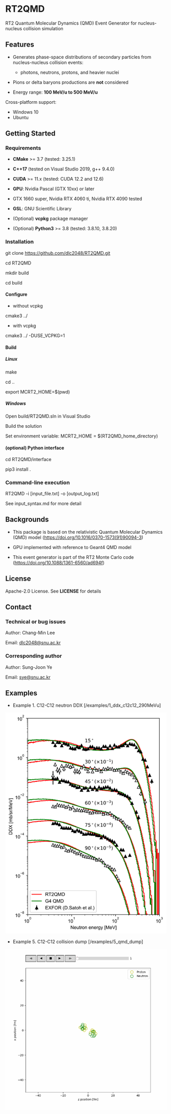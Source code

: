 # RT2QMD
RT2 Quantum Molecular Dynamics (QMD) Event Generator for nucleus-nucleus collision simulation

## Features
- Generates phase-space distributions of secondary particles from nucleus-nucleus collision events:
  - photons, neutrons, protons, and heavier nuclei

- Pions or delta baryons productions are **not** considered

- Energy range: **100 MeV/u to 500 MeV/u**

Cross-platform support:
 - Windows 10 
 - Ubuntu

## Getting Started

### Requirements
- **CMake** >= 3.7 (tested: 3.25.1)

- **C++17** (tested on Visual Studio 2019, g++ 9.4.0)

- **CUDA** >= 11.x (tested: CUDA 12.2 and 12.6)

- **GPU**: Nvidia Pascal (GTX 10xx) or later 

 - GTX 1660 super, Nvidia RTX 4060 ti, Nvidia RTX 4090 tested

- **GSL**: GNU Scientific Library

- (Optional) **vcpkg** package manager

- (Optional) **Python3** >= 3.8 (tested: 3.8.10, 3.8.20)

### Installation

git clone https://github.com/dlc2048/RT2QMD.git

cd RT2QMD

mkdir build

cd build

#### Configure

- without vcpkg

cmake3 ../ 

- with vcpkg

cmake3 ../ -DUSE_VCPKG=1

#### Build

##### Linux

make

cd ..

export MCRT2_HOME=$(pwd)

##### Windows

Open build/RT2QMD.sln in Visual Studio

Build the solution

Set environment variable:
MCRT2_HOME = $(RT2QMD_home_directory)

#### (optional) Python interface

cd RT2QMD/interface

pip3 install .

### Command-line execution

RT2QMD -i [input_file.txt] -o [output_log.txt]

See input_syntax.md for more detail

## Backgrounds

- This package is based on the relativistic Quantum Molecular Dynamics (QMD) model (https://doi.org/10.1016/0370-1573(91)90094-3)

- GPU implemented with reference to Geant4 QMD model

- This event generator is part of the RT2 Monte Carlo code (https://doi.org/10.1088/1361-6560/ad694f)

## License

Apache-2.0 License. See **LICENSE** for details

## Contact

### Technical or bug issues

Author: Chang-Min Lee

Email: dlc2048@snu.ac.kr

### Corresponding author

Author: Sung-Joon Ye

Email: sye@snu.ac.kr

## Examples

- Example 1. C12-C12 neutron DDX [/examples/1_ddx_c12c12_290MeVu]

![Neutron DDX](./examples/1_ddx_c12c12_290MeVu/ddx.svg)

- Example 5. C12-C12 collision dump [/examples/5_qmd_dump]

![C12-C12 collision dump](./examples/5_qmd_dump/event.gif)
